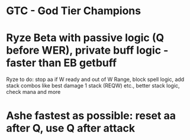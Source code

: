 # GTC - God Tier Champions
# Ryze Beta with passive logic (Q before WER), private buff logic - faster than EB getbuff
Ryze to do: stop aa if W ready and out of W Range, block spell logic, add stack combos like best damage 1 stack (REQW) etc., better stack logic, check mana and more
# Ashe fastest as possible: reset aa after Q, use Q after attack
